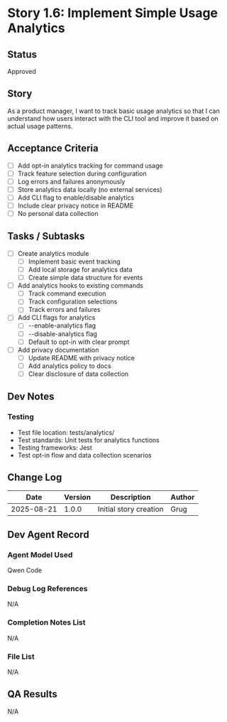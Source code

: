 # Story 1.6: Implement Simple Usage Analytics

## Status
Approved

## Story
As a product manager, I want to track basic usage analytics so that I can understand how users interact with the CLI tool and improve it based on actual usage patterns.

## Acceptance Criteria
- [ ] Add opt-in analytics tracking for command usage
- [ ] Track feature selection during configuration
- [ ] Log errors and failures anonymously
- [ ] Store analytics data locally (no external services)
- [ ] Add CLI flag to enable/disable analytics
- [ ] Include clear privacy notice in README
- [ ] No personal data collection

## Tasks / Subtasks
- [ ] Create analytics module
  - [ ] Implement basic event tracking
  - [ ] Add local storage for analytics data
  - [ ] Create simple data structure for events
- [ ] Add analytics hooks to existing commands
  - [ ] Track command execution
  - [ ] Track configuration selections
  - [ ] Track errors and failures
- [ ] Add CLI flags for analytics
  - [ ] --enable-analytics flag
  - [ ] --disable-analytics flag
  - [ ] Default to opt-in with clear prompt
- [ ] Add privacy documentation
  - [ ] Update README with privacy notice
  - [ ] Add analytics policy to docs
  - [ ] Clear disclosure of data collection

## Dev Notes
### Testing
- Test file location: tests/analytics/
- Test standards: Unit tests for analytics functions
- Testing frameworks: Jest
- Test opt-in flow and data collection scenarios

## Change Log
| Date | Version | Description | Author |
|------|---------|-------------|--------|
| 2025-08-21 | 1.0.0 | Initial story creation | Grug |

## Dev Agent Record
### Agent Model Used
Qwen Code

### Debug Log References
N/A

### Completion Notes List
N/A

### File List
N/A

## QA Results
N/A
